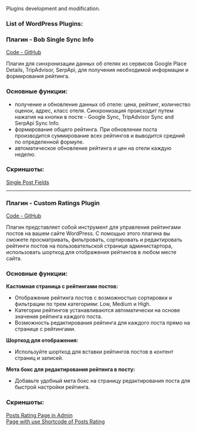 Plugins development and modification.  
### List of WordPress Plugins:


### Плагин - Bob Single Sync Info
[Code - GitHub](https://github.com/DmitriyChiroky/wp-plugins/tree/main/bob-single-sync-info)

Плагин для синхронизации данных об отелях из сервисов Google Place Details, TripAdvisor, SerpApi, для получения необходимой информации и формирования рейтинга.  

### Основные функции:

- получение и обновление данных об отеле: цена, рейтинг, количество оценок, адрес, класс отеля. Синхронизация происходит путем нажатия на кнопки в посте -  Google Sync, TripAdvisor Sync and SerpApi Sync Info.
- формирование общего рейтинга. При обновлении поста производится суммирование всех рейтингов и выводится средний по определенной формуле.
- автоматическое обновление рейтинга и цен на отели каждую неделю.

### Скриншоты:

[Single Post Fields](https://github.com/DmitriyChiroky/wp-plugins/blob/main/bob-single-sync-info/single-post-fields.png)

---

### Плагин - Custom Ratings Plugin
[Code - GitHub](https://github.com/DmitriyChiroky/wp-plugins/tree/main/bob-single-sync-info)

Плагин представляет собой инструмент для управления рейтингами постов на вашем сайте WordPress. С помощью этого плагина вы сможете просматривать, фильтровать, сортировать и редактировать рейтинги постов на пользовательской странице администартора, использовать шорткод для отображения рейтингов в любом месте сайта.

### Основные функции:

**Кастомная страница с рейтингами постов:**
- Отображение рейтинга постов с возможностью сортировки и фильтрации по трем категориям: Low, Medium и High.
- Категории рейтингов устанавливаются автоматически на основе значения рейтинга каждого поста.
- Возможность редактирования рейтинга для каждого поста прямо на странице с рейтингами.

**Шорткод для отображения:**
- Используйте шорткод для вставки рейтингов постов в контент страниц и записей.

**Мета бокс для редактирования рейтинга в посту:**
- Добавьте удобный мета бокс на страницу редактирования поста для быстрой настройки рейтинга.

### Скриншоты:

[Posts Rating Page in Admin](https://github.com/DmitriyChiroky/wp-plugins/blob/main/custom-ratings-plugin/Posts%20Rating%20Page%20in%20Admin.jpg)  
[Page with use Shortcode of Posts Rating](https://github.com/DmitriyChiroky/wp-plugins/blob/main/custom-ratings-plugin/Page%20with%20use%20Shortcode%20of%20Posts%20Rating.jpg)

